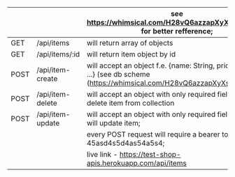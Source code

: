 |      |                  | see https://whimsical.com/H28vQ6azzapXyXsD7QnDCR for better refference;                                                     |
|------|------------------|-----------------------------------------------------------------------------------------------------------------------------|
| GET  | /api/items       | will return array of objects                                                                                                |
| GET  | /api/items/:id   | will return item object by id                                                                                               |
| POST | /api/item-create | will accept an object f.e. {name: String, price: String, ...} (see db scheme (https://whimsical.com/H28vQ6azzapXyXsD7QnDCR) |
| POST | /api/item-delete | will accept an object with only required field - id; will delete item from collection                                       |
| POST | /api/item-update | will accept an object with only required field - name; will update item;                                                    |
|      |                  | every POST request will require a bearer token - 45asd4s5d4as54a5s4;                                                        |
|      |                  | live link - https://test-shop-apis.herokuapp.com/api/items                                                                  |